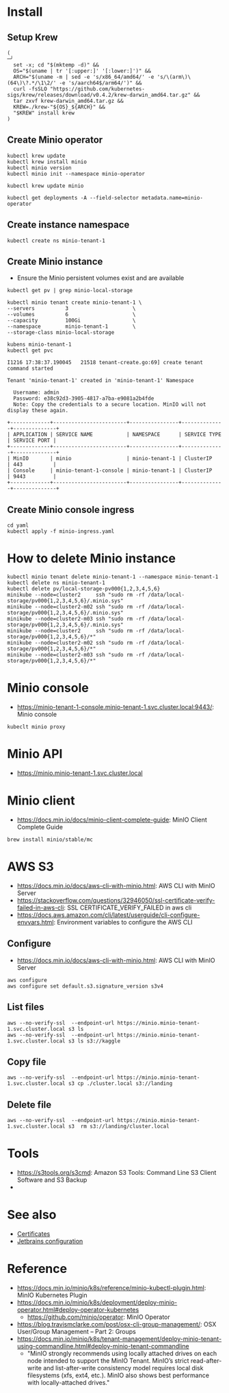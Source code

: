 
# Install
## Setup Krew
```commandline
(                                                                                                                                              ─╯
  set -x; cd "$(mktemp -d)" &&
  OS="$(uname | tr '[:upper:]' '[:lower:]')" &&
  ARCH="$(uname -m | sed -e 's/x86_64/amd64/' -e 's/\(arm\)\(64\)\?.*/\1\2/' -e 's/aarch64$/arm64/')" &&
  curl -fsSLO "https://github.com/kubernetes-sigs/krew/releases/download/v0.4.2/krew-darwin_amd64.tar.gz" &&
  tar zxvf krew-darwin_amd64.tar.gz &&
  KREW=./krew-"${OS}_${ARCH}" &&
  "$KREW" install krew
)
```

## Create Minio operator
```commandline
kubectl krew update
kubectl krew install minio
kubectl minio version
kubectl minio init --namespace minio-operator
```

```commandline
kubectl krew update minio
```

```commandline
kubectl get deployments -A --field-selector metadata.name=minio-operator
```

## Create instance namespace

```commandline
kubectl create ns minio-tenant-1
```

## Create Minio instance
   * Ensure the Minio persistent volumes exist and are available
```commandline
kubectl get pv | grep minio-local-storage
```

```commandline
kubectl minio tenant create minio-tenant-1 \
--servers          3                     \
--volumes          6                     \
--capacity         100Gi                 \
--namespace        minio-tenant-1        \
--storage-class minio-local-storage
```

```commandline
kubens minio-tenant-1
kubectl get pvc
```

```text
I1216 17:38:37.190045   21518 tenant-create.go:69] create tenant command started

Tenant 'minio-tenant-1' created in 'minio-tenant-1' Namespace

  Username: admin
  Password: e38c92d3-3905-4817-a7ba-e9081a2b4fde
  Note: Copy the credentials to a secure location. MinIO will not display these again.

+-------------+------------------------+----------------+--------------+--------------+
| APPLICATION | SERVICE NAME           | NAMESPACE      | SERVICE TYPE | SERVICE PORT |
+-------------+------------------------+----------------+--------------+--------------+
| MinIO       | minio                  | minio-tenant-1 | ClusterIP    | 443          |
| Console     | minio-tenant-1-console | minio-tenant-1 | ClusterIP    | 9443         |
+-------------+------------------------+----------------+--------------+--------------+
```
## Create Minio console ingress
```commandline
cd yaml
kubectl apply -f minio-ingress.yaml
```

# How to delete Minio instance
```commandline
kubectl minio tenant delete minio-tenant-1 --namespace minio-tenant-1
kubectl delete ns minio-tenant-1
kubectl delete pv/local-storage-pv000{1,2,3,4,5,6}
minikube --node=cluster2     ssh "sudo rm -rf /data/local-storage/pv000{1,2,3,4,5,6}/.minio.sys"
minikube --node=cluster2-m02 ssh "sudo rm -rf /data/local-storage/pv000{1,2,3,4,5,6}/.minio.sys"
minikube --node=cluster2-m03 ssh "sudo rm -rf /data/local-storage/pv000{1,2,3,4,5,6}/.minio.sys"
minikube --node=cluster2     ssh "sudo rm -rf /data/local-storage/pv000{1,2,3,4,5,6}/*"
minikube --node=cluster2-m02 ssh "sudo rm -rf /data/local-storage/pv000{1,2,3,4,5,6}/*"
minikube --node=cluster2-m03 ssh "sudo rm -rf /data/local-storage/pv000{1,2,3,4,5,6}/*"
```


# Minio console
   * https://minio-tenant-1-console.minio-tenant-1.svc.cluster.local:9443/: Minio console

```commandline
kubeclt minio proxy
```
# Minio API
   * https://minio.minio-tenant-1.svc.cluster.local

# Minio client
   * https://docs.min.io/docs/minio-client-complete-guide: MinIO Client Complete Guide
```commandline
brew install minio/stable/mc
```

# AWS S3 
   * https://docs.min.io/docs/aws-cli-with-minio.html: AWS CLI with MinIO Server 
   * https://stackoverflow.com/questions/32946050/ssl-certificate-verify-failed-in-aws-cli: SSL CERTIFICATE_VERIFY_FAILED in aws cli
   * https://docs.aws.amazon.com/cli/latest/userguide/cli-configure-envvars.html: Environment variables to configure the AWS CLI
## Configure
   * https://docs.min.io/docs/aws-cli-with-minio.html: AWS CLI with MinIO Server
```commandline
aws configure
aws configure set default.s3.signature_version s3v4
```
## List files
```commandline
aws --no-verify-ssl  --endpoint-url https://minio.minio-tenant-1.svc.cluster.local s3 ls
aws --no-verify-ssl  --endpoint-url https://minio.minio-tenant-1.svc.cluster.local s3 ls s3://kaggle
```

## Copy file
```commandline
aws --no-verify-ssl  --endpoint-url https://minio.minio-tenant-1.svc.cluster.local s3 cp ./cluster.local s3://landing
```

## Delete file
```commandline
aws --no-verify-ssl  --endpoint-url https://minio.minio-tenant-1.svc.cluster.local s3  rm s3://landing/cluster.local
```

# Tools
   * https://s3tools.org/s3cmd: Amazon S3 Tools: Command Line S3 Client Software and S3 Backup
   * 
# See also
   * [Certificates](docs/Certificate.md)
   * [Jetbrains configuration](docs/Jetbrains.md)

# Reference
   * https://docs.min.io/minio/k8s/reference/minio-kubectl-plugin.html: MinIO Kubernetes Plugin
   * https://docs.min.io/minio/k8s/deployment/deploy-minio-operator.html#deploy-operator-kubernetes
      * https://github.com/minio/operator: MinIO Operator
   * https://blog.travismclarke.com/post/osx-cli-group-management/: OSX User/Group Management – Part 2: Groups
   * https://docs.min.io/minio/k8s/tenant-management/deploy-minio-tenant-using-commandline.html#deploy-minio-tenant-commandline
      * "MinIO strongly recommends using locally attached drives on each node intended to support the MinIO Tenant. MinIO’s strict read-after-write and list-after-write consistency model requires local disk filesystems (xfs, ext4, etc.). MinIO also shows best performance with locally-attached drives."
